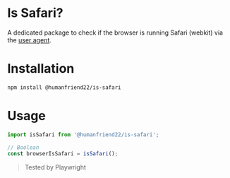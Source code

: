 # Is Safari?

A dedicated package to check if the browser is running Safari (webkit) via the [user agent](https://developer.mozilla.org/en-US/docs/Web/HTTP/Reference/Headers/User-Agent).

# Installation

```bash
npm install @humanfriend22/is-safari
```

# Usage
```javascript 
import isSafari from '@humanfriend22/is-safari';

// Boolean
const browserIsSafari = isSafari();
```

> Tested by Playwright

